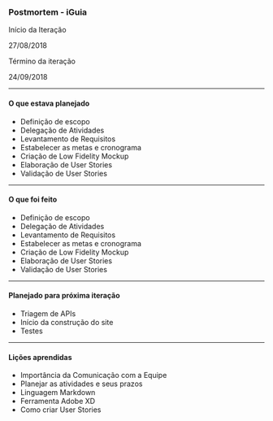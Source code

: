 ### Postmortem - iGuia

 

Início da Iteração

27/08/2018
 

Término da iteração

24/09/2018

-------------------------
#### O que estava planejado

- Definição de escopo
- Delegação de Atividades
- Levantamento de Requisitos
- Estabelecer as metas e cronograma
- Criação de Low Fidelity Mockup
- Elaboração de User Stories
- Validação de User Stories
-------------------------
#### O que foi feito

- Definição de escopo
- Delegação de Atividades
- Levantamento de Requisitos
- Estabelecer as metas e cronograma
- Criação de Low Fidelity Mockup
- Elaboração de User Stories
- Validação de User Stories
-------------------------
#### Planejado para próxima iteração

- Triagem de APIs
- Início da construção do site
- Testes
-------------------------
#### Lições aprendidas

- Importância da Comunicação com a Equipe
- Planejar as atividades e seus prazos
- Linguagem Markdown
- Ferramenta Adobe XD
- Como criar User Stories
  
  
  
  
  
  

